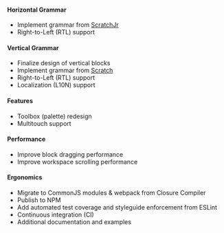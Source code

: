 #### Horizontal Grammar
- Implement grammar from [ScratchJr](https://scratchjr.org)
- Right-to-Left (RTL) support

#### Vertical Grammar
- Finalize design of vertical blocks
- Implement grammar from [Scratch](https://scratch.mit.edu)
- Right-to-Left (RTL) support
- Localization (L10N) support

#### Features
- Toolbox (palette) redesign
- Multitouch support

#### Performance
- Improve block dragging performance
- Improve workspace scrolling performance

#### Ergonomics
- Migrate to CommonJS modules & webpack from Closure Compiler
- Publish to NPM
- Add automated test coverage and styleguide enforcement from ESLint
- Continuous integration (CI)
- Additional documentation and examples